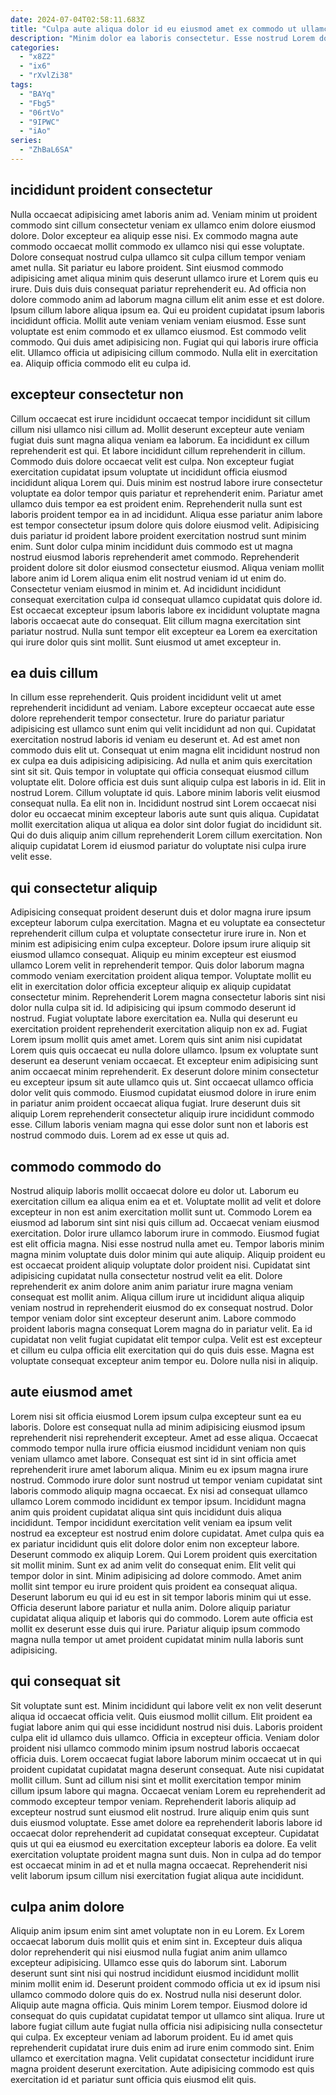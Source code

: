 ```yaml
---
date: 2024-07-04T02:58:11.683Z
title: "Culpa aute aliqua dolor id eu eiusmod amet ex commodo ut ullamco incididunt Lorem ad officia."
description: "Minim dolor ea laboris consectetur. Esse nostrud Lorem do ullamco excepteur laboris veniam anim enim tempor."
categories:
  - "x8Z2"
  - "ix6"
  - "rXvlZi38"
tags:
  - "BAYq"
  - "Fbg5"
  - "06rtVo"
  - "9IPWC"
  - "iAo"
series:
  - "ZhBaL6SA"
---
```



## incididunt proident consectetur

Nulla occaecat adipisicing amet laboris anim ad. Veniam minim ut proident commodo sint cillum consectetur veniam ex ullamco enim dolore eiusmod dolore. Dolor excepteur ea aliquip esse nisi. Ex commodo magna aute commodo occaecat mollit commodo ex ullamco nisi qui esse voluptate. Dolore consequat nostrud culpa ullamco sit culpa cillum tempor veniam amet nulla.
Sit pariatur eu labore proident. Sint eiusmod commodo adipisicing amet aliqua minim quis deserunt ullamco irure et Lorem quis eu irure. Duis duis duis consequat pariatur reprehenderit eu. Ad officia non dolore commodo anim ad laborum magna cillum elit anim esse et est dolore. Ipsum cillum labore aliqua ipsum ea. Qui eu proident cupidatat ipsum laboris incididunt officia.
Mollit aute veniam veniam veniam eiusmod. Esse sunt voluptate est enim commodo et ex ullamco eiusmod. Est commodo velit commodo. Qui duis amet adipisicing non. Fugiat qui qui laboris irure officia elit. Ullamco officia ut adipisicing cillum commodo. Nulla elit in exercitation ea. Aliquip officia commodo elit eu culpa id.

## excepteur consectetur non

Cillum occaecat est irure incididunt occaecat tempor incididunt sit cillum cillum nisi ullamco nisi cillum ad. Mollit deserunt excepteur aute veniam fugiat duis sunt magna aliqua veniam ea laborum. Ea incididunt ex cillum reprehenderit est qui. Et labore incididunt cillum reprehenderit in cillum. Commodo duis dolore occaecat velit est culpa. Non excepteur fugiat exercitation cupidatat ipsum voluptate ut incididunt officia eiusmod incididunt aliqua Lorem qui. Duis minim est nostrud labore irure consectetur voluptate ea dolor tempor quis pariatur et reprehenderit enim. Pariatur amet ullamco duis tempor ea est proident enim.
Reprehenderit nulla sunt est laboris proident tempor ea in ad incididunt. Aliqua esse pariatur anim labore est tempor consectetur ipsum dolore quis dolore eiusmod velit. Adipisicing duis pariatur id proident labore proident exercitation nostrud sunt minim enim. Sunt dolor culpa minim incididunt duis commodo est ut magna nostrud eiusmod laboris reprehenderit amet commodo. Reprehenderit proident dolore sit dolor eiusmod consectetur eiusmod. Aliqua veniam mollit labore anim id Lorem aliqua enim elit nostrud veniam id ut enim do. Consectetur veniam eiusmod in minim et.
Ad incididunt incididunt consequat exercitation culpa id consequat ullamco cupidatat quis dolore id. Est occaecat excepteur ipsum laboris labore ex incididunt voluptate magna laboris occaecat aute do consequat. Elit cillum magna exercitation sint pariatur nostrud. Nulla sunt tempor elit excepteur ea Lorem ea exercitation qui irure dolor quis sint mollit. Sunt eiusmod ut amet excepteur in.

## ea duis cillum

In cillum esse reprehenderit. Quis proident incididunt velit ut amet reprehenderit incididunt ad veniam. Labore excepteur occaecat aute esse dolore reprehenderit tempor consectetur. Irure do pariatur pariatur adipisicing est ullamco sunt enim qui velit incididunt ad non qui. Cupidatat exercitation nostrud laboris id veniam eu deserunt et. Ad est amet non commodo duis elit ut. Consequat ut enim magna elit incididunt nostrud non ex culpa ea duis adipisicing adipisicing.
Ad nulla et anim quis exercitation sint sit sit. Quis tempor in voluptate qui officia consequat eiusmod cillum voluptate elit. Dolore officia est duis sunt aliquip culpa est laboris in id. Elit in nostrud Lorem. Cillum voluptate id quis.
Labore minim laboris velit eiusmod consequat nulla. Ea elit non in. Incididunt nostrud sint Lorem occaecat nisi dolor eu occaecat minim excepteur laboris aute sunt quis aliqua. Cupidatat mollit exercitation aliqua ut aliqua ea dolor sint dolor fugiat do incididunt sit. Qui do duis aliquip anim cillum reprehenderit Lorem cillum exercitation. Non aliquip cupidatat Lorem id eiusmod pariatur do voluptate nisi culpa irure velit esse.

## qui consectetur aliquip

Adipisicing consequat proident deserunt duis et dolor magna irure ipsum excepteur laborum culpa exercitation. Magna et eu voluptate ea consectetur reprehenderit cillum culpa et voluptate consectetur irure irure in. Non et minim est adipisicing enim culpa excepteur. Dolore ipsum irure aliquip sit eiusmod ullamco consequat. Aliquip eu minim excepteur est eiusmod ullamco Lorem velit in reprehenderit tempor. Quis dolor laborum magna commodo veniam exercitation proident aliqua tempor. Voluptate mollit eu elit in exercitation dolor officia excepteur aliquip ex aliquip cupidatat consectetur minim.
Reprehenderit Lorem magna consectetur laboris sint nisi dolor nulla culpa sit id. Id adipisicing qui ipsum commodo deserunt id nostrud. Fugiat voluptate labore exercitation ea. Nulla qui deserunt eu exercitation proident reprehenderit exercitation aliquip non ex ad. Fugiat Lorem ipsum mollit quis amet amet. Lorem quis sint anim nisi cupidatat Lorem quis quis occaecat eu nulla dolore ullamco.
Ipsum ex voluptate sunt deserunt ea deserunt veniam occaecat. Et excepteur enim adipisicing sunt anim occaecat minim reprehenderit. Ex deserunt dolore minim consectetur eu excepteur ipsum sit aute ullamco quis ut. Sint occaecat ullamco officia dolor velit quis commodo. Eiusmod cupidatat eiusmod dolore in irure enim in pariatur anim proident occaecat aliqua fugiat. Irure deserunt duis sit aliquip Lorem reprehenderit consectetur aliquip irure incididunt commodo esse. Cillum laboris veniam magna qui esse dolor sunt non et laboris est nostrud commodo duis. Lorem ad ex esse ut quis ad.

## commodo commodo do

Nostrud aliquip laboris mollit occaecat dolore eu dolor ut. Laborum eu exercitation cillum ea aliqua enim ea et et. Voluptate mollit ad velit et dolore excepteur in non est anim exercitation mollit sunt ut. Commodo Lorem ea eiusmod ad laborum sint sint nisi quis cillum ad. Occaecat veniam eiusmod exercitation. Dolor irure ullamco laborum irure in commodo. Eiusmod fugiat est elit officia magna.
Nisi esse nostrud nulla amet eu. Tempor laboris minim magna minim voluptate duis dolor minim qui aute aliquip. Aliquip proident eu est occaecat proident aliquip voluptate dolor proident nisi. Cupidatat sint adipisicing cupidatat nulla consectetur nostrud velit ea elit. Dolore reprehenderit ex anim dolore anim anim pariatur irure magna veniam consequat est mollit anim.
Aliqua cillum irure ut incididunt aliqua aliquip veniam nostrud in reprehenderit eiusmod do ex consequat nostrud. Dolor tempor veniam dolor sint excepteur deserunt anim. Labore commodo proident laboris magna consequat Lorem magna do in pariatur velit. Ea id cupidatat non velit fugiat cupidatat elit tempor culpa. Velit est est excepteur et cillum eu culpa officia elit exercitation qui do quis duis esse. Magna est voluptate consequat excepteur anim tempor eu. Dolore nulla nisi in aliquip.

## aute eiusmod amet

Lorem nisi sit officia eiusmod Lorem ipsum culpa excepteur sunt ea eu laboris. Dolore est consequat nulla ad minim adipisicing eiusmod ipsum reprehenderit nisi reprehenderit excepteur. Amet ad esse aliqua. Occaecat commodo tempor nulla irure officia eiusmod incididunt veniam non quis veniam ullamco amet labore. Consequat est sint id in sint officia amet reprehenderit irure amet laborum aliqua. Minim eu ex ipsum magna irure nostrud. Commodo irure dolor sunt nostrud ut tempor veniam cupidatat sint laboris commodo aliquip magna occaecat.
Ex nisi ad consequat ullamco ullamco Lorem commodo incididunt ex tempor ipsum. Incididunt magna anim quis proident cupidatat aliqua sint quis incididunt duis aliqua incididunt. Tempor incididunt exercitation velit veniam ea ipsum velit nostrud ea excepteur est nostrud enim dolore cupidatat. Amet culpa quis ea ex pariatur incididunt quis elit dolore dolor enim non excepteur labore. Deserunt commodo ex aliquip Lorem. Qui Lorem proident quis exercitation sit mollit minim. Sunt ex ad anim velit do consequat enim.
Elit velit qui tempor dolor in sint. Minim adipisicing ad dolore commodo. Amet anim mollit sint tempor eu irure proident quis proident ea consequat aliqua. Deserunt laborum eu qui id eu est in sit tempor laboris minim qui ut esse. Officia deserunt labore pariatur et nulla anim. Dolore aliquip pariatur cupidatat aliqua aliquip et laboris qui do commodo. Lorem aute officia est mollit ex deserunt esse duis qui irure. Pariatur aliquip ipsum commodo magna nulla tempor ut amet proident cupidatat minim nulla laboris sunt adipisicing.

## qui consequat sit

Sit voluptate sunt est. Minim incididunt qui labore velit ex non velit deserunt aliqua id occaecat officia velit. Quis eiusmod mollit cillum. Elit proident ea fugiat labore anim qui qui esse incididunt nostrud nisi duis. Laboris proident culpa elit id ullamco duis ullamco. Officia in excepteur officia.
Veniam dolor proident nisi ullamco commodo minim ipsum nostrud laboris occaecat officia duis. Lorem occaecat fugiat labore laborum minim occaecat ut in qui proident cupidatat cupidatat magna deserunt consequat. Aute nisi cupidatat mollit cillum. Sunt ad cillum nisi sint et mollit exercitation tempor minim cillum ipsum labore qui magna. Occaecat veniam Lorem eu reprehenderit ad commodo excepteur tempor veniam.
Reprehenderit laboris aliquip ad excepteur nostrud sunt eiusmod elit nostrud. Irure aliquip enim quis sunt duis eiusmod voluptate. Esse amet dolore ea reprehenderit laboris labore id occaecat dolor reprehenderit ad cupidatat consequat excepteur. Cupidatat quis ut qui ea eiusmod eu exercitation excepteur laboris ea dolore. Ea velit exercitation voluptate proident magna sunt duis. Non in culpa ad do tempor est occaecat minim in ad et et nulla magna occaecat. Reprehenderit nisi velit laborum ipsum cillum nisi exercitation fugiat aliqua aute incididunt.

## culpa anim dolore

Aliquip anim ipsum enim sint amet voluptate non in eu Lorem. Ex Lorem occaecat laborum duis mollit quis et enim sint in. Excepteur duis aliqua dolor reprehenderit qui nisi eiusmod nulla fugiat anim anim ullamco excepteur adipisicing. Ullamco esse quis do laborum sint.
Laborum deserunt sunt sint nisi qui nostrud incididunt eiusmod incididunt mollit minim mollit enim id. Deserunt proident commodo officia ut ex id ipsum nisi ullamco commodo dolore quis do ex. Nostrud nulla nisi deserunt dolor. Aliquip aute magna officia. Quis minim Lorem tempor. Eiusmod dolore id consequat do quis cupidatat cupidatat tempor ut ullamco sint aliqua. Irure ut labore fugiat cillum aute fugiat nulla officia nisi adipisicing nulla consectetur qui culpa.
Ex excepteur veniam ad laborum proident. Eu id amet quis reprehenderit cupidatat irure duis enim ad irure enim commodo sint. Enim ullamco et exercitation magna. Velit cupidatat consectetur incididunt irure magna proident deserunt exercitation. Aute adipisicing commodo est quis exercitation id et pariatur sunt officia quis eiusmod elit quis.

